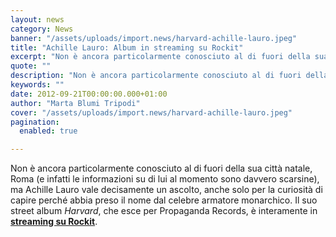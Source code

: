```yaml
---
layout: news
category: News
banner: "/assets/uploads/import.news/harvard-achille-lauro.jpeg"
title: "Achille Lauro: Album in streaming su Rockit"
excerpt: "Non è ancora particolarmente conosciuto al di fuori della sua città natale, Roma (e infatti le informazioni su di lui al momento sono davvero scarsine), ma Achille Lauro vale decisamente un ascolto, anche solo per la curiosità di capire perché abbia preso il nome dal celebre armatore monarchico. Il suo street album Harvard, che esce [&hellip"
quote: ""
description: "Non è ancora particolarmente conosciuto al di fuori della sua città natale, Roma (e infatti le informazioni su di lui al momento sono davvero scarsine), ma Achille Lauro vale decisamente un ascolto, anche solo per la curiosità di capire perché abbia preso il nome dal celebre armatore monarchico. Il suo street album Harvard, che esce [&hellip"
keywords: ""
date: 2012-09-21T00:00:00.000+01:00
author: "Marta Blumi Tripodi"
cover: "/assets/uploads/import.news/harvard-achille-lauro.jpeg"
pagination:
  enabled: true

---
```


Non è ancora particolarmente conosciuto al di fuori della sua città natale, Roma (e infatti le informazioni su di lui al momento sono davvero scarsine), ma Achille Lauro vale decisamente un ascolto, anche solo per la curiosità di capire perché abbia preso il nome dal celebre armatore monarchico. Il suo street album _Harvard_, che esce per Propaganda Records, è interamente in [**streaming su Rockit**](http://www.rockit.it/AchilleLauro/album/harvard/20294 "http://www.rockit.it/AchilleLauro/album/harvard/20294").